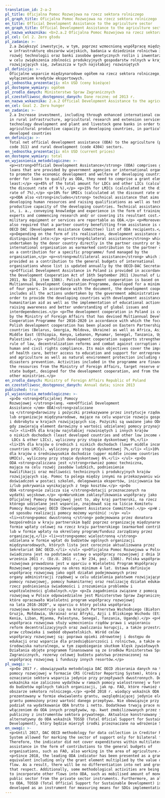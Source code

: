 ```yaml
---
translation_id: 2-a-2
pl_title: Oficjalna Pomoc Rozwojowa na rzecz sektora rolniczego
pl_graph_title: Oficjalna Pomoc Rozwojowa na rzecz sektora rolniczego
en_title: Official Development Assistance to the agriculture sector
en_graph_title: Official Development Assistance to the agriculture sector
pl_nazwa_wskaznika: <b>2.a.2 Oficjalna Pomoc Rozwojowa na rzecz sektora rolniczego</b>
pl_cel: Cel 2. Zero głodu
pl_zadanie: >-
  2.a Zwiększyć inwestycje, w tym, poprzez wzmocnioną współpracę międzynarodową,
  w infrastrukturę obszarów wiejskich, badania w dziedzinie rolnictwa i usług,
  rozwój technologii oraz banki zasobów genetycznych roślin i inwentarza żywego
  w celu zwiększenia zdolności produkcyjnych gospodarstw rolnych w krajach
  rozwijających się, zwłaszcza w tych najsłabiej rozwiniętych
pl_definicja: >-
  Oficjalne wsparcie międzynarodowe ogółem na rzecz sektora rolniczego, z
  wyłączeniem kredytów eksportowych.
pl_jednostka_prezentacji: mln USD (ceny bieżące)
pl_dostepne_wymiary: ogółem
pl_zrodlo_danych: Ministerstwo Spraw Zagranicznych
pl_czestotliwosc_dostępnosc_danych: Dane roczne; od 2013 r.
en_nazwa_wskaznika: 2.a.2 Official Development Assistance to the agriculture sector
en_cel: Goal 2. Zero hunger
en_zadanie: >-
  2.a Increase investment, including through enhanced international cooperation,
  in rural infrastructure, agricultural research and extension services,
  technology development and plant and livestock gene banks in order to enhance
  agricultural productive capacity in developing countries, in particular least
  developed countries
en_definicja: >-
  Total net official development assistance (ODA) to the agriculture (purpose
  code 311) and rural development (code 4304) sectors.
en_jednostka_prezentacji: mln USD (current prices)
en_dostepne_wymiary: total
en_wyjasnienia_metodologiczne: >-
  <p><strong>Official Development Assistance</strong> (ODA) comprises grants and
  loans that are provided by government agencies or international organizations
  to promote the economic development and welfare of developing countries. In
  order for loans to qualify as ODA, they need to comprise a grant element of at
  least:</p> <p>45% of the total amount for LDCs and other LICs (calculated at
  the discount rate of 9 %),</p> <p>15% for LMICs (calculated at the discount
  rate of 7%),</p> <p>10% for UMICs (calculated at the discount rate of 6%).</p>
  <p>ODA also <strong>includes</strong> technical assistance that aims at
  developing human resources and raising qualifications as well as technical and
  productive capacity of the developing countries. Technical assistance consists
  in, i. a., conveying knowledge and experience in the form of training, sending
  experts and commencing research and/ or covering its resultant cost.</p> <p>No
  military equipment or services are reportable as ODA.</p> <p>Moreover, it is
  also required that a partner country benefitting from assistance is on the
  OECD DAC (Development Assistance Committee) list of ODA recipients.</p>
  <p>Depending on the form of its realisation, development assistance might be
  distinguished into:</p> <p><strong>bilateral assistance</strong> which is
  undertaken by the donor country directly in the partner country or by an
  international organisation as earmarked contribution to the partner country or
  as a contribution for a specific programme/ fund managed by the
  organisation,</p> <p><strong>multilateral assistance</strong> which is
  provided as a contribution to the general budgets of international
  organisations whose list is updated annually by the OECD-DAC Secretariat.</p>
  <p>Official Development Assistance in Poland is provided in accordance with
  the Development Cooperation Act of 16th September 2011 (Journal of Laws of
  2011, No 234, item 1386). Polish development cooperation is based on the
  Multiannual Development Cooperation Programme, developed for a minimum period
  of four years. In accordance with the document, the development cooperation
  includes all the actions undertaken by the government administrative bodies in
  order to provide the developing countries with development assistance and
  humanitarian aid as well as the implementation of educational actions for
  raising awareness and better understanding of global issues and
  interdependencies.</p> <p>The development cooperation in Poland is coordinated
  by the Ministry of Foreign Affairs that has devised Multiannual Development
  Cooperation Programme for 2016-2020 in accordance with which the focus of
  Polish development cooperation has been placed on Eastern Partnership
  countries (Belarus, Georgia, Moldova, Ukraine) as well as Africa, Asia and
  Middle East (Ethiopia, Kenya, Lebanon, Mynamar, Senegal, Tanzania, Uganda and
  Palestine).</p> <p>Polish development cooperation supports strengthening the
  rule of law, decentralization reforms and combat against corruption as well as
  human and civil rights compliance. Its main objectives cover the improvement
  of health care, better access to education and support for entrepreneurship
  and agriculture as well as natural environment protection including natural
  disasters prevention. Activities included in the programme are financed with
  the resources from the Ministry of Foreign Affairs, target reserve of the
  state budget, designed for the development cooperation, and from the funds of
  other ministries.</p>
en_zrodlo_danych: Ministry of Foreign Affairs Republic of Poland
en_czestotliwosc_dostępnosc_danych: Annual data; since 2013
published: true
pl_wyjasnienia_metodologiczne: >-
  <p>Do <strong>Oficjalnej Pomocy
  Rozwojowej </strong>(ang. <em>Official Development
  Assistance </em> ODA)<strong>zaliczane
  są </strong>darowizny i pożyczki przekazywane przez instytucje rządowe
  lub organizacje międzynarodowe, mające na celu wsparcie rozwoju gospodarczego
  i dobrobytu w krajach rozwijających się. Pożyczki są uważane jako ODA wtedy,
  gdy zawierają element darowizny o wartości udzielanej pomocy przynajmniej:</p>
  <ul> <li>45% dla krajów najsłabiej rozwiniętych i innych krajów
  o niskich dochodach (least developed countries and other low income countires
   LDCs & other LICs), wyliczony przy stopie dyskontowej 9%,</li>
  <li>15% dla krajów o średnich i niskich dochodach (lower middle income
  countries LMICs), wyliczony przy stopie dyskontowej 7%,</li> <li>10%
  dla krajów o średniowysokim dochodzie (upper middle income countries
  UMICs), wyliczony przy stopie dyskontowej 6%.</li> </ul> <p>Do
  ODA <strong>zaliczana jest </strong>również pomoc techniczna,
  mająca na celu rozwój zasobów ludzkich, podniesienie
  kwalifikacji oraz możliwości technicznych i produkcyjnych krajów
  rozwijających się. Pomoc ta polega między innymi na przekazywaniu wiedzy i
  doświadczeń w postaci szkoleń, delegowania ekspertów, inicjowania badań
  i/lub pokrywania wynikających z tego kosztów.</p> <p>Do
  ODA <strong>nie zalicza się </strong>dotacji przeznaczonych na
  wydatki wojskowe.</p> <p>Warunkiem zaklasyfikowania współpracy jako
  Oficjalnej Pomocy Rozwojowej jest to, aby kraj partnerski, na rzecz
  którego udzielane jest wsparcie, znajdował się na liście Komitetu
  Pomocy Rozwojowej OECD (Development Assistance Committee).</p> <p>W zależności
  od sposobu realizacji pomocy możemy wyróżnić :</p> <ul>
  <li><strong>pomoc dwustronną </strong> podejmowana przez donatora
  bezpośrednio w kraju partnerskim bądź poprzez organizację międzynarodową w
  formie wpłaty celowej na rzecz kraju partnerskiego (earmarked contribution)
  lub w formie wpłaty na określony program/fundusz zarządzany przez
  organizację,</li> <li><strong>pomoc wielostronną </strong>
  udzielana w formie wpłat do budżetów ogólnych organizacji
  międzynarodowych, których lista jest corocznie aktualizowana przez
  Sekretariat DAC OECD.</li> </ul> <p>Oficjalna Pomoc Rozwojowa w Polsce
  świadczona jest na podstawie ustawy o współpracy rozwojowej z dnia 16
  września 2011 r. (Dz.U. 2011 r., Nr 234, poz. 1386). Polska współpraca
  rozwojowa prowadzona jest w oparciu o Wieloletni Program Współpracy
  Rozwojowej opracowywany na okres minimum 4 lat. Ustawa definiuje
  współpracę rozwojową jako ogół działań podejmowanych przez
  organy administracji rządowej w celu udzielenia państwom rozwijającym się
  pomocy rozwojowej, pomocy humanitarnej oraz realizację działań edukacyjnych na
  rzecz podniesienia świadomości i zrozumienia problemów i
  współzależności globalnych.</p> <p>Za zagadnienia związane z pomocą
  rozwojową w Polsce odpowiedzialne jest Ministerstwo Spraw Zagranicznych,
  które opracowało Wieloletni program współpracy rozwojowej
  na lata 2016-2020", w oparciu o który polska współpraca
  rozwojowa koncentruje się na krajach Partnerstwa Wschodniego (Białoruś,
  Gruzja, Mołdawia, Ukraina) oraz Afryki, Azji i Bliskiego Wschodu (Etiopia,
  Kenia, Liban, Mjanma, Palestyna, Senegal, Tanzania, Ugandę).</p> <p>Polska
  współpraca rozwojowa służy wzmocnieniu rządów prawa i wspieraniu
  reform decentralizacyjnych oraz zwalczaniu korupcji, a także przestrzeganiu
  praw człowieka i swobód obywatelskich. Wśród celów
  współpracy rozwojowej są: poprawa opieki zdrowotnej i dostępu do
  edukacji oraz wsparcie dla przedsiębiorczości i rolnictwa, a także ochrona
  środowiska naturalnego, w tym zapobieganie skutkom klęsk żywiołowych.
  Działania objęte programem finansowane są ze środków Ministerstwa Spraw
  Zagranicznych, rezerwy celowej budżetu państwa przeznaczonej na
  współpracę rozwojową i funduszy innych resortów.</p>
pl_uwagi: >-
  <p>Do 2017 r. obowiązywała metodologia DAC OECD zbierania danych na temat
  pomocy rozwojowej w formacie CRS (Creditor Reporting System), która pozwala na
  oznaczanie sektora wsparcia jedynie przy przepływach dwustronnych. Do
  wskaźnika nie zaliczono wydatków w ramach pomocy wielostronnej w formie wpłat
  do budżetów ogólnych takich organizacji, jak np. FAO, które również działają w
  obszarze sekotora rolniczego.</p> <p>Od 2018 r. wiodący wskaźnik ODA jest
  prezentowany w formie ekwiwalentu grantu, uwzględniającej jedynie element
  grantu pomnożony przez wartość danego przepływu. Nie obowiązuje przy tym
  podział na wydatkowanie ODA brutto i netto. Dodatkowo trwają prace nad
  włączeniem do ODA innych przepływów, np. kwot zmobilizowanych przez sektor
  publiczny z instrumentów sektora prywatnego. Aktualnie konstruowany jest
  alternatywny do ODA wskaźnik TOSSD (Total Oficial Support for Sustainable
  Development), który będzie mierzył środki przeznaczane na wdrożenie SDGs.</p>
en_uwagi: >-
  <p>Until 2017, DAC OECD methodology for data collection in Creditor Reporting
  System allowed for marking the sector of support only for bilateral flows.
  Therefore, the indicator did not cover expenditures within multilateral
  assistance in the form of contributions to the general budgets of
  organisations, such as FAO, also working in the area of agriculture.</p>
  <p>Since 2018, the leading ODA indicator has been presented as a grant
  equivalent including only the grant element multiplied by the value of a given
  flow. As a result, there will be no differentiation into net and gross ODA in
  that respect. Additionally, some methodological activities are being conducted
  to incorporate other flows into ODA, such as mobilised amount of money by the
  public sector from the private sector instruments. Furthermore, an alternative
  to ODA, TOSSD (Total Official Support for Sustainable Development) is being
  developed as an instrument for measuring means for SDGs implementation.</p>
---
```

